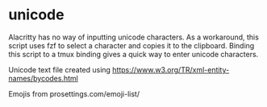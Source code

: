 # unicode

Alacritty has no way of inputting unicode characters. As a workaround, this script uses fzf to
select a character and copies it to the clipboard. Binding this script to a
tmux binding gives a quick way to enter unicode characters.

Unicode text file created using https://www.w3.org/TR/xml-entity-names/bycodes.html

Emojis from prosettings.com/emoji-list/
